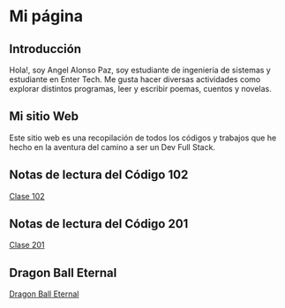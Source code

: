 # Mi página

## Introducción

Hola!, soy Angel Alonso  Paz, soy estudiante de ingeniería de sistemas y estudiante en Enter Tech. Me gusta hacer diversas actividades como explorar distintos programas, leer y escribir poemas, cuentos y novelas.

## Mi sitio Web

Este sitio web es una recopilación de todos los códigos y trabajos que he hecho en la aventura del camino a ser un Dev Full Stack.

## Notas de lectura del Código 102

[Clase 102](./102)


## Notas de lectura del Código 201

[Clase 201](./201)

## Dragon Ball Eternal

[Dragon Ball Eternal](./db-eternal/index/index.html)
